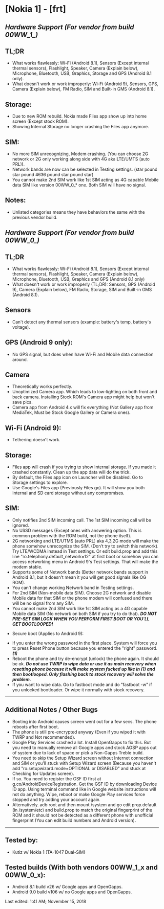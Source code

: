 # [Nokia 1] - [frt]

## *Hardware Support (For vendor from build 00WW_1_)*

## TL;DR
- What works flawlessly: Wi-Fi (Android 8.1), Sensors (Except internal thermal sensors), Flashlight, Speaker, Camera (Explain below), Microphone, Bluetooth, USB, Graphics, Storage and GPS (Android 8.1 only).
- What doesn't work or work improperly: Wi-Fi (Android 9), Sensors, GPS, Camera (Explain below), FM Radio, SIM and Built-in GMS (Android 8.1).

## Storage:
- Due to new ROM rebuild. Nokia made Files app show up into home screen (Except stock ROM).
- Showing Internal Storage no longer crashing the Files app anymore.

## SIM:
- No more SIM unrecognizing, Modem crashing. (You can choose 2G network or 2G only working along side with 4G aka LTE/UMTS (auto PRL)).
- Network bands are now can be selected in Testing settings. (star pound star pound 4636 pound star pound star)
- You cannot make 2nd SIM work like 1st SIM acting as 4G capable Mobile data SIM like version 00WW_0_* one. Both SIM will have no signal.

## Notes:
- Unlisted categories means they have behaviors the same with the previous vendor build.

## *Hardware Support (For vendor from build 00WW_0_)*

## TL;DR
- What works flawlessly: Wi-Fi (Android 8.1), Sensors (Except internal thermal sensors), Flashlight, Speaker, Camera (Explain below), Microphone, Bluetooth, USB, Graphics and GPS (Android 8.1 only)
- What doesn't work or work improperly (TL;DR): Sensors, GPS (Android 9), Camera (Explain below), FM Radio, Storage, SIM and Built-in GMS (Android 8.1).

## Sensors
- Can't detect any thermal sensors (example: battery's temp, battery's voltage).

## GPS (Android 9 only):
- No GPS signal, but does when have Wi-Fi and Mobile data connection around.

## Camera
- Theoretically works perfectly.
- Unoptimized Camera app. Which leads to low-lighting on both front and back camera. Installing Stock ROM's Camera app might help but won't save pics.
- Camera app from Android 4.x will fix everything (Not Gallery app from MediaTek, Must be Stock Google Gallery or Camera ones).

## Wi-Fi (Android 9):
-  Tethering doesn't work.

## Storage:
- Files app will crash if you trying to show Internal storage. If you made it crashed constantly. Clean up the app data will do the trick.
- By default, the Files app icon on Launcher will be disabled. Go to Storage settings to explore.
- Use Google's Files app (Previously Files go). It will show you both Internal and SD card storage without any compromises.

## SIM:
- Only notifies 2nd SIM incoming call. The 1st SIM incoming call will be ignored.
- No USSD messages (Except ones with answering option. This is common problem with the ROM build, not the phone itself).
- 2G networking and LTE/UTMS (auto PRL) aka 4,3,2G mode will make the phone somehow unrecognize the SIM. (Don't try to switch this network). Try LTE/WCDMA instead in Test settings. Or edit build.prop and add this line "ro.telephony.default_network=12" at first boot or somehow you can access networking menu in Android 9's Test settings. That will make the modem stable.
- Supports some of Network bands (Better network bands support in Android 8.1, but it doesn't mean it you will get good signals like OG ROM).
- You can't change working Network band in Testing settings.
- For 2nd SIM (Non-mobile data SIM). Choose 2G network and disable Mobile data for that SIM or the phone modem will confused and there will be no signal from any SIM.
- You cannot make 2nd SIM work like 1st SIM acting as a 4G capable Mobile data SIM (No network on both SIM if you try to do that).
**_DO NOT PRE-SET SIM LOCK WHEN YOU PERFORM FIRST BOOT OR YOU'LL GET BOOTLOOPED!_**

* Secure boot (Applies to Android 9):
- If you enter the wrong password in the first place. System will force you to press Reset Phone button because you entered the "right" password. **_(1)_**
- Reboot the phone and try de-encrypt (unlock) the phone again. It should be ok.
**_Do not use TWRP to wipe data or use it as main recovery when resetting phone because it will make system fucked up like in (1) and then bootlooped. Only flashing back to stock recovery will solve the problem._**
- If you want to wipe data. Go to fastboot mode and do "fastboot -w" if you unlocked bootloader. Or wipe it normally with stock recovery.

***
## Additional Notes / Other Bugs
- Booting into Android causes screen went out for a few secs. The phone reboots after first boot.
- The phone is still pre-encrypted anyway (Even if you wiped it with TWRP and Not recommended).
- Google Play Services crashed a lot. Install OpenGapps to fix this. But you need to manually remove all Google apps and stock AOSP apps out of system due to lack of space or pick a Non-Gapps Treble build.
- You need to skip the Setup Wizard screen without Internet connection and SIM or you'll stuck with Setup Wizard screen (Because you haven't add "ro.setupwizard.mode=OPTIONAL or DISABLED" and stuck at Checking for Updates screen).
- If so. You need to register the GSF ID first at g.co/AndroidDeviceRegistration. Get the GSF ID by downloading Device ID app. Using terminal command like in Google website instructions will not do anything. Wipe, reboot or make Google Play services force stopped and try adding your account again.
- Alternatively. adb root and then mount /system and go edit prop.default (in /system/etc) and build.prop to match the original fingerprint of the ROM and it should not be detected as a different phone with unofficial fingerprint (You can edit build numbers and Android version).

***

## Tested by:
- Kutiz w/ Nokia 1 (TA-1047 Dual-SIM)


## Tested builds  (With both vendors 00WW_1_x and 00WW_0_x):
- Android 8.1 build v26 w/ Google apps and OpenGapps.
- Android 9.0 build v106 w/ no Google apps and OpenGapps.

Last edited: 1:41 AM; November 15, 2018